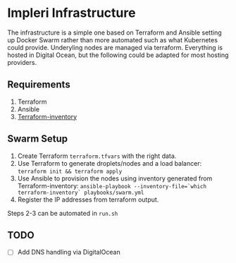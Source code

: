 # Impleri Infrastructure

The infrastructure is a simple one based on Terraform and Ansible setting up Docker
Swarm rather than more automated such as what Kubernetes could provide. Underyling
nodes are managed via terraform. Everything is hosted in Digital Ocean, but the 
following could be adapted for most hosting providers.


## Requirements

1. Terraform
2. Ansible
3. [Terraform-inventory](https://github.com/adammck/terraform-inventory)


## Swarm Setup

1. Create Terraform `terraform.tfvars` with the right data.
2. Use Terraform to generate droplets/nodes and a load balancer: `terraform init && terraform apply`
3. Use Ansible to provision the nodes using inventory generated from Terraform-inventory: ```ansible-playbook --inventory-file=`which terraform-inventory` playbooks/swarm.yml```
4. Register the IP addresses from terraform output.

Steps 2-3 can be automated in `run.sh`


## TODO

- [ ] Add DNS handling via DigitalOcean